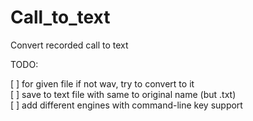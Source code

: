 
# Call_to_text

Convert recorded call to text

TODO:

[ ] for given file if not wav, try to convert to it  
[ ] save to text file with same to original name (but .txt)  
[ ] add different engines with command-line key support  
